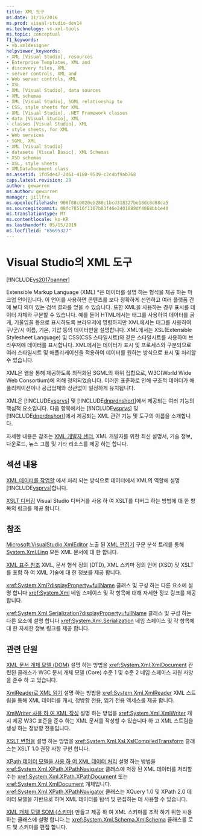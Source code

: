 ```yaml
---
title: XML 도구
ms.date: 11/15/2016
ms.prod: visual-studio-dev14
ms.technology: vs-xml-tools
ms.topic: conceptual
f1_keywords:
- vb.xmldesigner
helpviewer_keywords:
- XML [Visual Studio], resources
- Enterprise Templates, XML and
- discovery files, XML
- server controls, XML and
- Web server controls, XML
- XSL
- XML [Visual Studio], data sources
- XML schemas
- XML [Visual Studio], SGML relationship to
- CSS, style sheets for XML
- XML [Visual Studio], .NET Framework classes
- data [Visual Studio], XML
- classes [Visual Studio], XML
- style sheets, for XML
- Web services
- SGML, XML
- XML [Visual Studio]
- datasets [Visual Basic], XML Schemas
- XSD schemas
- XSL, style sheets
- XMLDataDocument class
ms.assetid: 1fd5de47-2d61-4180-9539-c2c4bf9ab768
caps.latest.revision: 29
author: gewarren
ms.author: gewarren
manager: jillfra
ms.openlocfilehash: 906f08c0020eb288c1bcd318327be18dc8d08ca5
ms.sourcegitcommit: 08fc78516f1107b83f46e2401888df4868bb1e40
ms.translationtype: MT
ms.contentlocale: ko-KR
ms.lasthandoff: 05/15/2019
ms.locfileid: "65695327"
---
```

# <a name="xml-tools-in-visual-studio"></a>Visual Studio의 XML 도구
[!INCLUDE[vs2017banner](../includes/vs2017banner.md)]

Extensible Markup Language (XML) *은 데이터를 설명 하는 형식을 제공 하는 마크업 언어입니다. 이 언어를 사용하면 콘텐츠를 보다 정확하게 선언하고 여러 플랫폼 간에 보다 의미 있는 검색 결과를 얻을 수 있습니다. 또한 XML을 사용하는 경우 표시를 데이터 자체와 구분할 수 있습니다. 예를 들어 HTML에서는 태그를 사용하여 데이터를 굵게, 기울임꼴 등으로 표시하도록 브라우저에 명령하지만 XML에서는 태그를 사용하여 구/군/시 이름, 기온, 기압 등의 데이터만을 설명합니다. XML에서는 XSL(Extensible Stylesheet Language) 및 CSS(CSS 스타일시트)와 같은 스타일시트를 사용하여 브라우저에 데이터를 표시합니다. XML에서는 데이터가 표시 및 프로세스와 구분되므로 여러 스타일시트 및 애플리케이션을 적용하여 데이터를 원하는 방식으로 표시 및 처리할 수 있습니다.

 XML은 웹을 통해 제공하도록 최적화된 SGML의 하위 집합으로, W3C(World Wide Web Consortium)에 의해 정의되었습니다. 이러한 표준화로 인해 구조적 데이터가 애플리케이션이나 공급업체와 상관없이 일정하게 유지됩니다.

 XML은 [!INCLUDE[vsprvs](../includes/vsprvs-md.md)] 및 [!INCLUDE[dnprdnshort](../includes/dnprdnshort-md.md)]에서 제공되는 여러 기능의 핵심적 요소입니다. 다음 항목에서는 [!INCLUDE[vsprvs](../includes/vsprvs-md.md)] 및 [!INCLUDE[dnprdnshort](../includes/dnprdnshort-md.md)]에서 제공되는 XML 관련 기능 및 도구의 이름을 소개합니다.

 자세한 내용은 참조는 [XML 개발자 센터](http://go.microsoft.com/fwlink/?LinkID=100176), XML 개발자를 위한 최신 설명서, 기술 정보, 다운로드, 뉴스 그룹 및 기타 리소스를 제공 하는 합니다.

## <a name="in-this-section"></a>섹션 내용
 [XML 데이터를 작업할](../xml-tools/working-with-xml-data.md) 에서 처리 되는 방식으로 데이터에서 XML의 역할에 설명 [!INCLUDE[vsprvs](../includes/vsprvs-md.md)]합니다.

 [XSLT 디버깅](../xml-tools/debugging-xslt.md) Visual Studio 디버거를 사용 하 여 XSLT를 디버그 하는 방법에 대 한 항목의 링크를 제공 합니다.

## <a name="reference"></a>참조
 [Microsoft.VisualStudio.XmlEditor](http://go.microsoft.com/fwlink/?LinkID=165699) 노출 된 [XML 편집기](http://go.microsoft.com/fwlink/?LinkId=228249) 구문 분석 트리를 통해 [System.Xml.Linq](http://go.microsoft.com/fwlink/?LinkId=228250) 모든 XML 문서에 대 한 합니다.

 [XML 표준 참조](https://msdn.microsoft.com/79c78508-c9d0-423a-a00f-672e855de401) XML, 문서 형식 정의 (DTD), XML 스키마 정의 언어 (XSD) 및 XSLT를 포함 하 여 XML 기술에 대 한 정보를 제공 합니다.

 <xref:System.Xml?displayProperty=fullName> 클래스 및 구성 하는 다른 요소에 설명 합니다 <xref:System.Xml> 네임 스페이스 및 각 항목에 대해 자세한 정보 링크를 제공 합니다.

 <xref:System.Xml.Serialization?displayProperty=fullName> 클래스 및 구성 하는 다른 요소에 설명 합니다 <xref:System.Xml.Serialization> 네임 스페이스 및 각 항목에 대 한 자세한 정보 링크를 제공 합니다.

## <a name="related-sections"></a>관련 단원
 [XML 문서 개체 모델 (DOM)](https://msdn.microsoft.com/library/b5e52844-4820-47c0-a61d-de2da33e9f54) 설명 하는 방법을 <xref:System.Xml.XmlDocument> 관련된 클래스가 W3C 문서 개체 모델 (Core) 수준 1 및 수준 2 네임 스페이스 지원 사양을 준수 하 고 있습니다.

 [XmlReader로 XML 읽기](https://msdn.microsoft.com/3029834c-a27e-4331-b7aa-711924062182) 설명 하는 방법을 <xref:System.Xml.XmlReader> XML 스트림을 통해 XML 데이터를 캐시, 정방향 전용, 읽기 전용 액세스를 제공 합니다.

 [XmlWriter 사용 하 여 XML 작성](https://msdn.microsoft.com/ea41f72c-e1d3-4e0a-ab0f-f0eb1c27ab86) 설명 하는 방법을 <xref:System.Xml.XmlWriter> 캐시 제공 W3C 표준을 준수 하는 XML 문서를 작성할 수 있습니다 하 고 XML 스트림을 생성 하는 정방향 전용입니다.

 [XSLT 변형을](https://msdn.microsoft.com/library/202f8820-224c-494f-b61e-cd127eac6e03) 설명 하는 방법을 <xref:System.Xml.Xsl.XslCompiledTransform> 클래스는 XSLT 1.0 권장 사항 구현 합니다.

 [XPath 데이터 모델을 사용 하 여 XML 데이터 처리](https://msdn.microsoft.com/library/536c6fce-1453-4654-9c72-bca54d47e081) 설명 하는 방법을 <xref:System.Xml.XPath.XPathNavigator> 클래스에 저장 된 XML 데이터를 처리할 수는 <xref:System.Xml.XPath.XPathDocument> 또는 <xref:System.Xml.XmlDocument> 개체입니다. <xref:System.Xml.XPath.XPathNavigator> 클래스는 XQuery 1.0 및 XPath 2.0 데이터 모델을 기반으로 하며 XML 데이터를 탐색 및 편집하는 데 사용할 수 있습니다.

 [XML 개체 모델 SOM (스키마)](https://msdn.microsoft.com/library/a897a599-ffd1-43f9-8807-e58c8a7194cd) 만들고 제공 하 여 XML 스키마를 조작 하기 위한 사용 하는 클래스에 설명 합니다.는 <xref:System.Xml.Schema.XmlSchema> 클래스를 로드 및 스키마를 편집 합니다.
